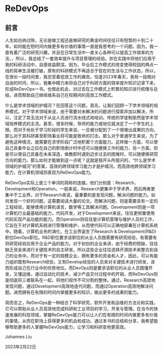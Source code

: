 <!--
 * @Author: Johannes Liu
 * @LastEditors: Johannes Liu
 * @email: iexkliu@gmail.com
 * @github: https://github.com/johannesliu
 * @Date: 2023-03-28 10:16:41
 * @LastEditTime: 2023-04-18 21:18:36
 * @motto: Still water run deep
 * @Description: Modify here please
 * @FilePath: \ReDevOps\README.md
-->
# ReDevOps

## 前言

人生如白驹过隙，无论是做工程还是做研究的黄金时间往往只有短暂的十到二十年。如何能在短时间内做更多有价值的事情一直是我思考的一个问题。因为，我一直有着广泛的研究兴趣，并且在日常生活中一直关心各种可以提高工作效率的方法，，所以，我总结了一套效率提升与项目管理的经验。并在实践中将他们应用于我的科研活动中，自感收益颇深。因为，毕业后工作模式的改变使得校园的两点一线的简单生活被打破，原有的科研模式不再适合于现在的生活与工作状态，所以，在很长一段时间里，我忍受着低效工作的痛苦。恰逢2023年春天，我有一段相对自由的时间，所以，我集中精力来将自己对于科研方面的效率提升知识记录下来，形成ReDevOps一书。也借此机会，对过去在工作模式上积累的知识进行梳理与总结，进而帮助自己继续维系自己在校期间的高效工作模式。

什么是学术领域的护城河？在回答这个问题，首先，让我们回顾一下学术领域的培养模式。对于学术领域来说，由于需要对未解决的问题进行探索并加以解决，所以，注定了其无法对于从业人员进行流水线式地培训。传统的学徒制依然是学术领域培养模式的主流。甚至，很多时候，导师的能力或地位就决定了一个学生的上限。而对于尚处于学习阶段的学生来说，一旦被分配到了一个很难出成果的方向，那么对于其科研甚至职场事业将可能是致命的打击。那么对于普通学生来说，为了避免这种情况，就需要在求学阶段广泛地积累个方面能力。这样做一方面，可以使自己具备毕业之后在自己的职场倒计时中还可以随便换工作的能力，另一方面，则是可以使自己具备在未来深造，做教职时遇到迈步过去的困难时，可以随便换研究方向的能力。那么如何才能做到这一点呢？这就是我开头所提问的，“什么是学术领域的护城河”的答案，高效的跨领域学习能力才是护城河。而高效地跨领域学习能力，在计算机领域则表现为ReDevOps能力。

ReDevOps实际上是三个单词的简称的连接。他们分别是：Research，Development和Operation。一般来说，Research更集中于学术界，而后两者更集中于工业界。对于Research来说，最重要的是发现问题，解决问题的能力。如何发现一个好的问题，这需要阅读大量的论文。而解决问题，则是需要具有一定的工程经验，能够使用计算机语言，数学等工具解决问题。Development则是一项计算机行业最基础的能力，代码开发，对于Development来说，往往更侧重使用代码实现产品功能的能力。而Operation则往往是计算机管理与维护人员的工作，它旨在于对计算机系统进行管理和维护，从而使代码可以正确地部署在计算机系统中。随着，计算机业务的演化，在工业界诞生了Research & Development(R&D)职位DevOps职位。R&D职位要求该职位的从业人员既需要有研究经验，有需要有将研究经验应用于企业产品的能力。对于初创的企业来讲，由于经费的短缺，往往缺乏资金来进行关键技术的自主研发。所以这些企业往往选择开源技术来整合到自己的业务中。而对于有一定的规模企业，拥有更多的资金和人才，因此，可以有能力组织既有Research经验，又有Develop经验的人员来对关键技术进行研发，进而形成自己在行业中的优势地位。而DevOps则是要求该职位的从业人员既懂开发，又懂运维，通过自动化的技术，减少产品交付过程中的开销，而ReDevOps则是彻底将三者联系在一起，将他们视作不可分割的整体。通过，Research高效地发现问题，通过Development高效地迭代问题，而通过Operation高效地解决问题。进而拥有在有限的时间内掌握更多的知识，做出更多的成果的能力。

简而言之，ReDevOps是一种结合了科学研究，软件开发和运维的方法论和实践，它可以帮助从业人员高效地完成科研和工业项目的学习，开发与管理。在当今的快速发展的科技领域，掌握ReDevOps能力可以让人们在有限的时间内做更多有价值的事情，从而在职场上获得更多的机会和成功。通过本书的总结和分享，我希望能够帮助更多的人掌握ReDevOps能力，让学习和科研变地更高效。

Johannes Liu

2023年2月22日
